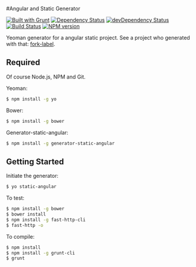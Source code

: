 #Angular and Static  Generator

[![Built with Grunt](https://cdn.gruntjs.com/builtwith.png)](http://gruntjs.com/)
[![Dependency Status](https://david-dm.org/cedced19/generator-static-angular.svg)](https://david-dm.org/cedced19/generator-static-angular)
[![devDependency Status](https://david-dm.org/cedced19/generator-static-angular/dev-status.svg?style=flat-square)](https://david-dm.org/cedced19/generator-static-angular#info=devDependencies)
[![Build Status](https://travis-ci.org/cedced19/generator-static-angular.svg?branch=master)](https://travis-ci.org/cedced19/generator-static-angular)
[![NPM version](https://badge.fury.io/js/generator-static-angular.svg)](http://badge.fury.io/js/generator-static-angular)


Yeoman generator for a angular static project.
See a project who generated with that: [fork-label](http://cedced19.github.io/fork-label).

## Required

Of course Node.js, NPM and Git.

Yeoman:

```bash
$ npm install -g yo
```

Bower:

```bash
$ npm install -g bower
```

Generator-static-angular:

```bash
$ npm install -g generator-static-angular
```

## Getting Started

Initiate the generator:

```bash
$ yo static-angular
```

To test:
```bash
$ npm install -g bower
$ bower install
$ npm install -g fast-http-cli
$ fast-http -o
```

To compile:
```bash
$ npm install
$ npm install -g grunt-cli
$ grunt
```
